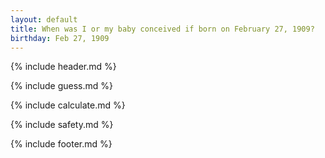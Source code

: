 ```yaml
---
layout: default
title: When was I or my baby conceived if born on February 27, 1909?
birthday: Feb 27, 1909
---
```


{% include header.md %}

{% include guess.md %}

{% include calculate.md %}

{% include safety.md %}

{% include footer.md %}



